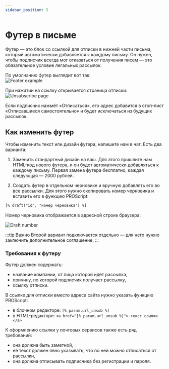 ```yaml
---
sidebar_position: 5
---
```


# Футер в письме

Футер — это блок со ссылкой для отписки в нижней части письма, который автоматически добавляется к каждому письму. Он нужен, чтобы подписчик всегда мог отказаться от получения писем — это обязательное условие легальных рассылок.

По умолчанию футер выглядит вот так: <br/>
![Footer example](/img/email-campaigns/settings\campaign-footer/footer-example.png)

При нажатии на ссылку открывается страница отписки:
![Unsubscribe page](/img/email-campaigns/settings\campaign-footer/unsubscribe-page.png) <br/>

Если подписчик нажмёт «Отписаться», его адрес добавится в стоп-лист «Отписавшиеся самостоятельно» и будет исключаться из будущих рассылок.

## Как изменить футер

Чтобы изменить текст или дизайн футера, напишите нам в чат. Есть два варианта:

1. Заменить стандартный дизайн на ваш. Для этого пришлите нам HTML-код нового футера, и он будет автоматически добавляться к каждому письму. Первая замена футера бесплатно, каждая следующая — 2000 рублей.

2. Создать футер в отдельном черновике и вручную добавлять его во все рассылки. Для этого нужно скопировать номер черновика и вставить его в функцию PROScript:

```html
[% draft("id", "номер черновика") %]
```

Номер черновика отображается в адресной строке браузера:

![Draft number](/img/email-campaigns/settings\campaign-footer/draft-number.png) <br/>

:::tip Важно
Второй вариант подключается отдельно — для него нужно заключить дополнительное соглашение.
:::

### Требования к футеру

Футер должен содержать:

- название компании, от лица которой идёт рассылка,
- причину, по которой подписчик получает рассылку,
- ссылку отписки.

В ссылке для отписки вместо адреса сайта нужно указать функцию PROScript:

- в блочном редакторе: `[% param.url_unsub %]`
- в HTML-редакторе: `<a href="[% param.url_unsub %]"> текст ссылки </a>`

К оформлению ссылки у почтовых сервисов также есть ряд требований:

- она должна быть заметной,
- её текст должен явно указывать, что по ней можно отписаться от рассылки,
- она должна отписывать подписчика без регистрации и пароля.
